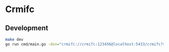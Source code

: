 # Crmifc

## Development

```sh
make dev
go run cmd/main.go -dsn="crmifc://crmifc:123456@localhost:5433/crmifc?sslmode=disable"
```
